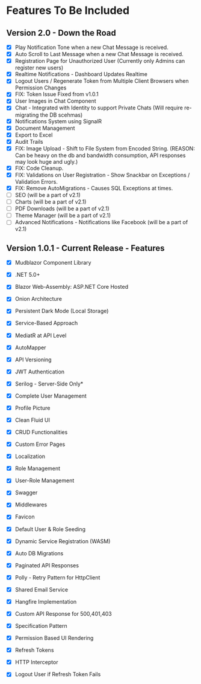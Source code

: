 # Features To Be Included

## Version 2.0 - Down the Road

- [x] Play Notification Tone when a new Chat Message is received.
- [x] Auto Scroll to Last Message when a new Chat Message is received.
- [x] Registration Page for Unauthorized User (Currently only Admins can register new users)
- [x] Realtime Notifications - Dashboard Updates Realtime
- [x] Logout Users / Regenerate Token from Multiple Client Browsers when Permission Changes
- [x] FIX: Token Issue Fixed from v1.0.1
- [x] User Images in Chat Component
- [x] Chat - Integrated with Identity to support Private Chats (Will require re-migrating the DB scehmas)
- [x] Notifications System using SignalR
- [x] Document Management
- [x] Export to Excel
- [x] Audit Trails
- [x] FIX: Image Upload - Shift to File System from Encoded String. (REASON: Can be heavy on the db and bandwidth consumption, API responses may look huge and ugly.)
- [x] FIX: Code Cleanup.
- [x] FIX: Validations on User Registration - Show Snackbar on Exceptions / Validation Errors.
- [x] FIX: Remove AutoMigrations - Causes SQL Exceptions at times.
- [ ] SEO (will be a part of v2.1)
- [ ] Charts (will be a part of v2.1)
- [ ] PDF Downloads (will be a part of v2.1)
- [ ] Theme Manager (will be a part of v2.1)
- [ ] Advanced Notifications - Notifications like Facebook (will be a part of v2.1)

## Version 1.0.1 - Current Release - Features

- [x] Mudblazor Component Library
- [x] .NET 5.0+
- [x] Blazor Web-Assembly: ASP.NET Core Hosted
- [x] Onion Architecture
- [x] Persistent Dark Mode (Local Storage)
- [x] Service-Based Approach
- [x] MediatR at API Level
- [x] AutoMapper
- [x] API Versioning
- [x] JWT Authentication
- [x] Serilog - Server-Side Only*
- [x] Complete User Management
- [x] Profile Picture
- [x] Clean Fluid UI
- [x] CRUD Functionalities
- [x] Custom Error Pages
- [x] Localization
- [x] Role Management
- [x] User-Role Management
- [x] Swagger
- [x] Middlewares
- [x] Favicon
- [x] Default User & Role Seeding
- [x] Dynamic Service Registration (WASM)
- [x] Auto DB Migrations
- [x] Paginated API Responses
- [x] Polly - Retry Pattern for HttpClient
- [x] Shared Email Service
- [x] Hangfire Implementation
- [x] Custom API Response for 500,401,403
- [x] Specification Pattern
- [x] Permission Based UI Rendering
- [x] Refresh Tokens
- [x] HTTP Interceptor
- [x] Logout User if Refresh Token Fails


